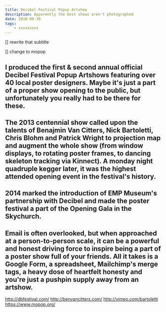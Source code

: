 ```yaml
---
title: Decibel Festival Popup Artshow
description: Apparently the best shows aren't photographed
date: 2018-09-30
tags: 
    - xxxxxxxxx
---
```


[] rewrite that subtitle

[] change to mopop

I produced the first & second annual official Decibel Festival Popup Artshows featuring over 40 local poster designers. Maybe it's just a part of a proper show opening to the public, but unfortunately you really had to be there for these. 
-
The 2013 centennial show called upon the talents of Benajmin Van Citters, Nick Bartoletti, Chris Blohm and Patrick Wright to projection map and augment the whole show (from window displays, to rotating poster frames, to dancing skeleton tracking via Kinnect). A monday night quadruple kegger later, it was the highest attended opening event in the festival's history.
-
2014 marked the introduction of EMP Museum's partnership with Decibel and made the poster festival a part of the Opening Gala in the Skychurch. 
-
Email is often overlooked, but when approached at a person-to-person scale, it can be a powerful and honest driving force to inspire being a part of a poster show full of your friends. All it takes is a Google Form, a spreadsheet, Mailchimp's merge tags, a heavy dose of heartfelt honesty and you're just a pushpin supply away from an artshow. 
- 

http://dbfestival.com/
http://benvancitters.com/
http://vimeo.com/bartoletti
https://www.mopop.org/

